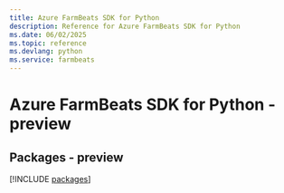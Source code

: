 ```yaml
---
title: Azure FarmBeats SDK for Python
description: Reference for Azure FarmBeats SDK for Python
ms.date: 06/02/2025
ms.topic: reference
ms.devlang: python
ms.service: farmbeats
---
```

# Azure FarmBeats SDK for Python - preview
## Packages - preview
[!INCLUDE [packages](farmbeats-index.md)]